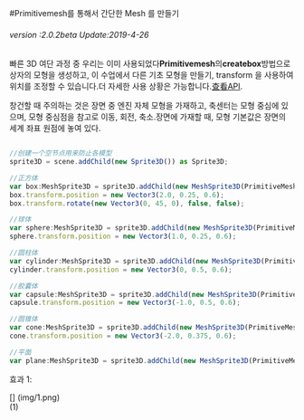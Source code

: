 #Primitivemesh를 통해서 간단한 Mesh 를 만들기

###### *version :2.0.2beta   Update:2019-4-26*

빠른 3D 여단 과정 중 우리는 이미 사용되었다**Primitivemesh**의**createbox**방법으로 상자의 모형을 생성하고, 이 수업에서 다른 기초 모형을 만들기, transform 을 사용하여 위치를 조정할 수 있습니다.더 자세한 사용 상황은 가능합니다.[查看API](https://layaair.ldc.layabox.com/api2/Chinese/index.html?category=Core&class=laya.d3.resource.models.PrimitiveMesh).

창건할 때 주의하는 것은 장면 중 엔진 자체 모형을 가재하고, 축센터는 모형 중심에 있으며, 모형 중심점을 참고로 이동, 회전, 축소.장면에 가재할 때, 모형 기본값은 장면의 세계 좌표 원점에 놓여 있다.


```typescript

//创建一个空节点用来防止各模型
sprite3D = scene.addChild(new Sprite3D()) as Sprite3D;

//正方体
var box:MeshSprite3D = sprite3D.addChild(new MeshSprite3D(PrimitiveMesh.createBox(0.5, 0.5, 0.5))) as MeshSprite3D;
box.transform.position = new Vector3(2.0, 0.25, 0.6);
box.transform.rotate(new Vector3(0, 45, 0), false, false);

//球体
var sphere:MeshSprite3D = sprite3D.addChild(new MeshSprite3D(PrimitiveMesh.createSphere(0.25, 20, 20))) as MeshSprite3D;
sphere.transform.position = new Vector3(1.0, 0.25, 0.6);

//圆柱体
var cylinder:MeshSprite3D = sprite3D.addChild(new MeshSprite3D(PrimitiveMesh.createCylinder(0.25, 1, 20))) as MeshSprite3D;
cylinder.transform.position = new Vector3(0, 0.5, 0.6);

//胶囊体
var capsule:MeshSprite3D = sprite3D.addChild(new MeshSprite3D(PrimitiveMesh.createCapsule(0.25, 1, 10, 20))) as MeshSprite3D;
capsule.transform.position = new Vector3(-1.0, 0.5, 0.6);

//圆锥体
var cone:MeshSprite3D = sprite3D.addChild(new MeshSprite3D(PrimitiveMesh.createCone(0.25, 0.75))) as MeshSprite3D;
cone.transform.position = new Vector3(-2.0, 0.375, 0.6);

//平面
var plane:MeshSprite3D = sprite3D.addChild(new MeshSprite3D(PrimitiveMesh.createPlane(6, 6, 10, 10))) as MeshSprite3D;
```


효과 1:

[] (img/1.png)<br>(1)

